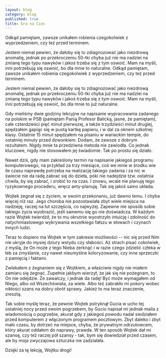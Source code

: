 ```yaml
---
layout: blog
category: blog
published: true
title: Gra na Czas
---
```


Odkąd pamiętam, zawsze unikałem robienia czegokolwiek z wyprzedzeniem, czy też przed terminem.

Jestem niemal pewien, że dałoby się to zdiagnozować jako niezdrową anomalię, jednak po przekroczeniu 50-tki chyba już nie ma nadziei na zmianę tego typu nawyków i jakoś trzeba się z tym oswoić. Mam na myśli, inni potrzebują się oswoić, bo dla mnie to naturalne.
Odkąd pamiętam, zawsze unikałem robienia czegokolwiek z wyprzedzeniem, czy też przed terminem.

Jestem niemal pewien, że dałoby się to zdiagnozować jako niezdrową anomalię, jednak po przekroczeniu 50-tki chyba już nie ma nadziei na zmianę tego typu nawyków i jakoś trzeba się z tym oswoić. Mam na myśli, inni potrzebują się oswoić, bo dla mnie to już naturalne.

Gdy mieliśmy dwie godziny lekcyjne na napisanie wypracowania zadanego na polskim w PSB (pamiętam Panią Profesor Balicką, jasne, że pamiętam), całe czterdzieści pięć minut pierwszej, a także trzydzieści minut drugiej, spędzałem gapiąc się w pustą kartkę papieru, i w dal za oknem szkolnej klasy. Ostatnie 15 minut spędzałem na pisaniu w wariackim tempie, do ostatniej minuty przed dzwonkiem. Dodam, że zawsze z dobrym rezultatem. Nigdy mnie ta przedziwna metoda nie zawiodła. Co jednak kluczowe, nigdy nie stosowałem jej świadomie. Tak po prostu się działo.

Nawet dziś, gdy mam zakreślony termin na napisanie jakiegoś programu komputerowego, na przykład za trzy miesiące, coś we mnie w środku wie ile czasu naprawdę potrzeba na realizację takiego zadania i za nic w świecie nie da radę zabrać się do dzieła, póki nie nadejdzie tzw. ostatnia chwila, by się zabrać, i zrobić to na czas. I znowu, wcale nie planuję tego ryzykownego procederu, wręcz anty-planuję. Tak się jakoś samo układa.

Wojtek żegnał się z życiem, w swoim przekonaniu, już dawno temu. I chyba więcej niż raz. Jego choroba nie pozostawiała zbyt wiele miejsca na nadzieję, raczej na łut szczęścia, co najwyżej. Zapewne nie sposób sobie takiego życia wyobrazić, jeśli samemu się go nie doświadcza. W każdym razie Wojtek twierdził, że to mu okrutnie wyostrzyło intuicję i zdolność do natychmiastowego wykrywania wszelkiego fałszu w słowach i czynach innych ludzi.

Teraz to dopiero ma Wojtek w tym zakresie możliwości -- nic się przed Nim nie ukryje do mysiej dziury wstydu czy słabości. Aż strach pisać cokolwiek, z myślą, że On może z tego Nieba zerknąć i w razie czego zdzielić człeka w łeb za zmyślanie, czy nawet nieumyślne koloryzowanie, czy inne sprzeczki z pamięcią i faktami.

Zwlekałem z żegnaniem się z Wojtkiem, a właściwie nigdy nie miałem zamiaru się żegnać. Zupełnie jakbym wierzył, że jak się nie pożegnam, to On nie odejdzie. Że zawalczy, i jednak da radę! Być może wymagałem od Niego, albo od Wszechświata, za wiele. Albo też zabrakło mi pokory wobec nikłości szans na dobry obrót sprawy. Jakież to ma teraz znaczenie, zresztą.

Tak sobie myślę teraz, że pewnie Wojtek pstryknął Gucia w ucho tej ostatniej nocy przed swoim pogrzebem, by Gucio napisał mi jednak maila z wiadomością o pogrzebie, akurat gdy z jakiegoś powodu nadal siedziałem przed komputerem z włączonym programem pocztowym. Zbyt daleko i zbyt mało czasu, by dotrzeć na miejsce, chyba, że prywatnym odrzutowcem, który akurat oddałem do naprawy, prawda. W ten sposób Wojtek dał mi szansę, czy też raczej pół szansy - tak, bym się dowiedział przed czasem, ale by moja zwyczajowa sztuczka nie zadziałała.

Dzięki za tę lekcję, Wojtku drogi!